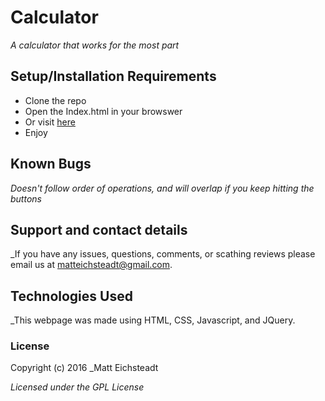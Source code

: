 # Calculator

_A calculator that works for the most part_

## Setup/Installation Requirements

* Clone the repo
* Open the Index.html in your browswer
* Or visit [here](https://meichsteadt.github.io/realCalculator/)
* Enjoy

## Known Bugs

_Doesn't follow order of operations, and will overlap if you keep hitting the buttons_

## Support and contact details

_If you have any issues, questions, comments, or scathing reviews please email us at matteichsteadt@gmail.com.

## Technologies Used

_This webpage was made using HTML, CSS, Javascript, and JQuery.

### License

Copyright (c) 2016 _Matt Eichsteadt

*Licensed under the GPL License*
